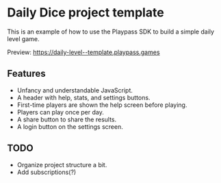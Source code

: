 # Daily Dice project template

This is an example of how to use the Playpass SDK to build a simple daily level game.

Preview: https://daily-level--template.playpass.games

## Features

- Unfancy and understandable JavaScript.
- A header with help, stats, and settings buttons.
- First-time players are shown the help screen before playing.
- Players can play once per day.
- A share button to share the results.
- A login button on the settings screen.

## TODO

- Organize project structure a bit.
- Add subscriptions(?)
